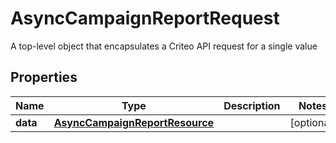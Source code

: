 

# AsyncCampaignReportRequest

A top-level object that encapsulates a Criteo API request for a single value

## Properties

| Name | Type | Description | Notes |
|------------ | ------------- | ------------- | -------------|
|**data** | [**AsyncCampaignReportResource**](AsyncCampaignReportResource.md) |  |  [optional] |



